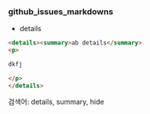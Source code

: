 ### github_issues_markdowns
- details
```markdown
<details><summary>ab details</summary>
<p>

dkfj

</p>
</details>
```
검색어: details, summary, hide
